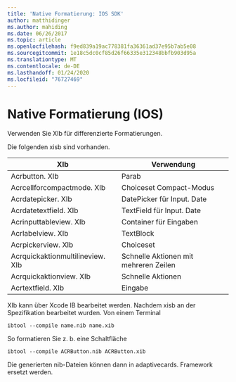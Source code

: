 ```yaml
---
title: 'Native Formatierung: IOS SDK'
author: matthidinger
ms.author: mahiding
ms.date: 06/26/2017
ms.topic: article
ms.openlocfilehash: f9ed839a19ac778381fa36361ad37e95b7ab5e08
ms.sourcegitcommit: 1e18c5dc0cf85d26f66335e312348bbfb903d95a
ms.translationtype: MT
ms.contentlocale: de-DE
ms.lasthandoff: 01/24/2020
ms.locfileid: "76727469"
---
```

# <a name="native-styling---ios"></a>Native Formatierung (IOS)

Verwenden Sie XIb für differenzierte Formatierungen.

Die folgenden xisb sind vorhanden.

| XIb | Verwendung |
|---|---|
| Acrbutton. XIb | Parab |
| Acrcellforcompactmode. XIb   | Choiceset Compact-Modus|
| Acrdatepicker. XIb | DatePicker für Input. Date |
| Acrdatetextfield. XIb  | TextField für Input. Date |
| Acrinputtableview. XIb   | Container für Eingaben |
| Acrlabelview. XIb  | TextBlock |
| Acrpickerview. XIb | Choiceset |
| Acrquickaktionmultilineview. XIb  | Schnelle Aktionen mit mehreren Zeilen |
| Acrquickaktionview. XIb | Schnelle Aktionen |
| Acrtextfield. XIb | Eingabe |

XIb kann über Xcode IB bearbeitet werden.
Nachdem xisb an der Spezifikation bearbeitet wurden.
Von einem Terminal
```
ibtool --compile name.nib name.xib 
```

So formatieren Sie z. b. eine Schaltfläche
```
ibtool --compile ACRButton.nib ACRButton.xib 
```

Die generierten nib-Dateien können dann in adaptivecards. Framework ersetzt werden.
